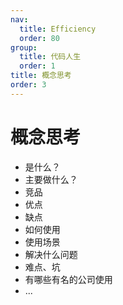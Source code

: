```yaml
---
nav:
  title: Efficiency
  order: 80
group:
  title: 代码人生
  order: 1
title: 概念思考
order: 3
---
```


# 概念思考

- 是什么？
- 主要做什么？
- 竞品
- 优点
- 缺点
- 如何使用
- 使用场景
- 解决什么问题
- 难点、坑
- 有哪些有名的公司使用
- ...

